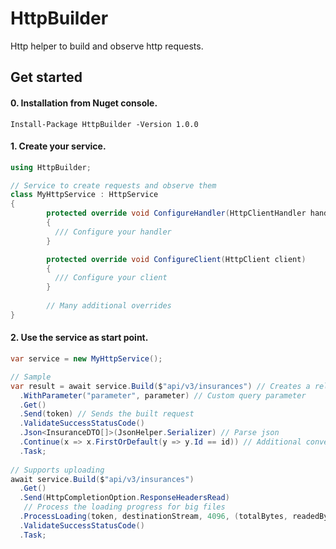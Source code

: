 # HttpBuilder
Http helper to build and observe http requests.

## Get started

#### 0. Installation from Nuget console.

```
Install-Package HttpBuilder -Version 1.0.0
```

#### 1. Create your service.

```csharp
using HttpBuilder;

// Service to create requests and observe them
class MyHttpService : HttpService
{
        protected override void ConfigureHandler(HttpClientHandler handler)
        {
          /// Configure your handler
        }

        protected override void ConfigureClient(HttpClient client)
        {
          /// Configure your client
        }
        
        // Many additional overrides
}
```

#### 2. Use the service as start point.

```csharp
var service = new MyHttpService();

// Sample
var result = await service.Build($"api/v3/insurances") // Creates a relative request
  .WithParameter("parameter", parameter) // Custom query parameter
  .Get()
  .Send(token) // Sends the built request
  .ValidateSuccessStatusCode()
  .Json<InsuranceDTO[]>(JsonHelper.Serializer) // Parse json
  .Continue(x => x.FirstOrDefault(y => y.Id == id)) // Additional conversion. May be async
  .Task;
                
// Supports uploading
await service.Build($"api/v3/insurances")
  .Get()
  .Send(HttpCompletionOption.ResponseHeadersRead)
   // Process the loading progress for big files
  .ProcessLoading(token, destinationStream, 4096, (totalBytes, readedBytes, percentage) => { /* reporting */ })
  .ValidateSuccessStatusCode()
  .Task;
```
